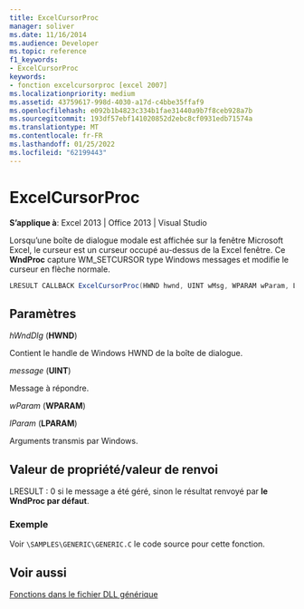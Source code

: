```yaml
---
title: ExcelCursorProc
manager: soliver
ms.date: 11/16/2014
ms.audience: Developer
ms.topic: reference
f1_keywords:
- ExcelCursorProc
keywords:
- fonction excelcursorproc [excel 2007]
ms.localizationpriority: medium
ms.assetid: 43759617-998d-4030-a17d-c4bbe35ffaf9
ms.openlocfilehash: e092b1b4823c334b1fae31440a9b7f8ceb928a7b
ms.sourcegitcommit: 193df57ebf141020852d2ebc8cf0931edb71574a
ms.translationtype: MT
ms.contentlocale: fr-FR
ms.lasthandoff: 01/25/2022
ms.locfileid: "62199443"
---
```

# <a name="excelcursorproc"></a>ExcelCursorProc

 **S’applique à**: Excel 2013 | Office 2013 | Visual Studio 
  
Lorsqu’une boîte de dialogue modale est affichée sur la fenêtre Microsoft Excel, le curseur est un curseur occupé au-dessus de la Excel fenêtre. Ce **WndProc** capture WM_SETCURSOR type Windows messages et modifie le curseur en flèche normale. 
  
```cs
LRESULT CALLBACK ExcelCursorProc(HWND hwnd, UINT wMsg, WPARAM wParam, LPARAM lParam);
```

## <a name="parameters"></a>Paramètres

 _hWndDlg_ (**HWND**)
  
Contient le handle de Windows HWND de la boîte de dialogue.
  
 _message_ (**UINT**)
  
Message à répondre.
  
 _wParam_ (**WPARAM**)
  
 _lParam_ (**LPARAM**)
  
Arguments transmis par Windows.
  
## <a name="property-valuereturn-value"></a>Valeur de propriété/valeur de renvoi

LRESULT : 0 si le message a été géré, sinon le résultat renvoyé par **le WndProc par défaut**.
  
### <a name="example"></a>Exemple

Voir `\SAMPLES\GENERIC\GENERIC.C` le code source pour cette fonction. 
  
## <a name="see-also"></a>Voir aussi



[Fonctions dans le fichier DLL générique](functions-in-the-generic-dll.md)

